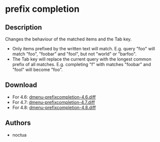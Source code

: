 prefix completion
=================

Description
-----------
Changes the behaviour of the matched items and the Tab key.

* Only items prefixed by the written text will match. E.g. query "foo" will
  match "foo", "foobar" and "fool", but not "world" or "barfoo".
* The Tab key will replace the current query with the longest common prefix of
  all matches. E.g. completing "f" with matches "foobar" and "fool" will become
  "foo".

Download
--------
* For 4.6: [dmenu-prefixcompletion-4.6.diff](dmenu-prefixcompletion-4.6.diff)
* For 4.7: [dmenu-prefixcompletion-4.7.diff](dmenu-prefixcompletion-4.7.diff)
* For 4.8: [dmenu-prefixcompletion-4.8.diff](dmenu-prefixcompletion-4.8.diff)

Authors
-------

* noctua


